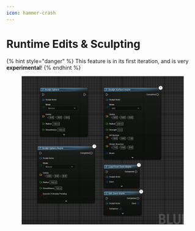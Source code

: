 ```yaml
---
icon: hammer-crash
---
```


# Runtime Edits & Sculpting

{% hint style="danger" %}
This feature is in its first iteration, and is very **experimental**!
{% endhint %}

<figure><img src="../../../.gitbook/assets/image (2).png" alt=""><figcaption></figcaption></figure>

